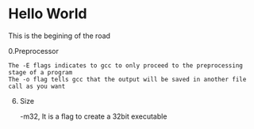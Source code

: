 # Hello World
This is the begining of the road

0.Preprocessor

	The -E flags indicates to gcc to only proceed to the preprocessing stage of a program
	The -o flag tells gcc that the output will be saved in another file call as you want

6. Size

	-m32, It is a flag to create a 32bit executable
 

